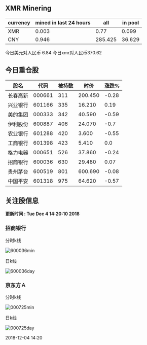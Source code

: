 ## XMR Minering

|currency|mined in last 24 hours|all|in pool|
|---|---|---|---|
|XMR|0.003|0.77|0.099|
|CNY|0.946|285.425|36.629|

今日美元对人民币 6.84	今日xmr对人民币370.62


## 今日重仓股 

|股名|代码|被持数|时价|涨跌%|
|---|---|---|---|---|
|长春高新|000661|311|200.450|-0.28|
|兴业银行|601166|335|16.210|0.19|
|美的集团|000333|342|40.590|-0.59|
|伊利股份|600887|406|24.070|-0.7|
|农业银行|601288|420|3.600|-0.55|
|工商银行|601398|423|5.410|0.0|
|格力电器|000651|526|37.860|-0.24|
|招商银行|600036|630|29.480|0.07|
|贵州茅台|600519|801|600.690|-0.08|
|中国平安|601318|975|64.620|-0.57|

## 关注股信息
**更新时间 : Tue Dec  4 14:20:10 2018**
### 招商银行 
分时k线

![600036min](http://image.sinajs.cn/newchart/min/n/sh600036.gif)

日k线

![600036day](http://image.sinajs.cn/newchart/daily/n/sh600036.gif)

### 京东方Ａ 
分时k线

![000725min](http://image.sinajs.cn/newchart/min/n/sz000725.gif)

日k线

![000725day](http://image.sinajs.cn/newchart/daily/n/sz000725.gif)

2018-12-04 14:20